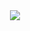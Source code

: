 <div align="center">
  <img src="https://user-images.githubusercontent.com/86013047/235568429-5bc9c51b-d3da-4348-adf9-5785b8c73223.png">
</div>
